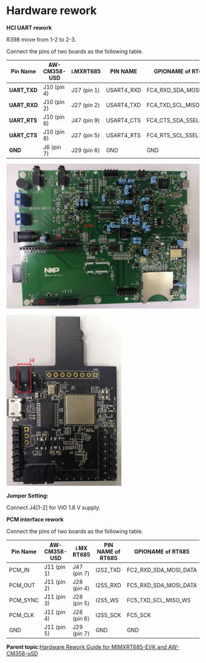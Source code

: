 # Hardware rework

**HCI UART rework**

R398 move from 1-2 to 2-3.

Connect the pins of two boards as the following table.

|**Pin Name**|**AW-CM358-USD**|**i.MXRT685**|**PIN NAME**|**GPIONAME of RT685**|
|------------|----------------|-------------|------------|---------------------|
|**UART\_TXD**|J10 \(pin 4\)|J27 \(pin 1\)|USART4\_RXD|FC4\_RXD\_SDA\_MOSI\_DATA|
|**UART\_RXD**|J10 \(pin 2\)|J27 \(pin 2\)|USART4\_TXD|FC4\_TXD\_SCL\_MISO\_WS|
|**UART\_RTS**|J10 \(pin 6\)|J47 \(pin 9\)|USART4\_CTS|FC4\_CTS\_SDA\_SSEL0|
|**UART\_CTS**|J10 \(pin 8\)|J27 \(pin 5\)|USART4\_RTS|FC4\_RTS\_SCL\_SSEL1|
|**GND**|J6 \(pin 7\)|J29 \(pin 6\)|GND|GND|

![](../images/358_1.jpg "MIMXRT685-EVK")

![](../images/aw-cm358-usd.png "AW-CM358-uSD")

**Jumper Setting:**

Connect J4\[1-2\] for VIO 1.8 V supply.

**PCM interface rework**

Connect the pins of two boards as the following table.

| Pin Name | AW-CM358-USD | i.MX RT685  | PIN NAME of RT685 | GPIONAME of RT685     |
| -------- | ------------ | ----------- | ----------------- | --------------------- |
| PCM_IN   | J11 (pin 1)  | J47 (pin 7) | I2S2_TXD          | FC2_RXD_SDA_MOSI_DATA |
| PCM_OUT  | J11 (pin 2)  | J28 (pin 4) | I2S5_RXD          | FC5_RXD_SDA_MOSI_DATA |
| PCM_SYNC | J11 (pin 3)  | J28 (pin 5) | I2S5_WS           | FC5_TXD_SCL_MISO_WS   |
| PCM_CLK  | J11 (pin 4)  | J28 (pin 6) | I2S5_SCK          | FC5_SCK               |
| GND      | J11 (pin 5)  | J29 (pin 7) | GND               | GND                   |

**Parent topic:**[Hardware Rework Guide for MIMXRT685-EVK and AW-CM358-uSD](../topics/hardware_rework_guide_for_mimxrt685-evk_and_aw-cm3.md)

